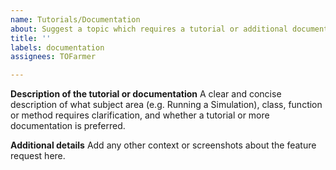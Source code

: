 ```yaml
---
name: Tutorials/Documentation
about: Suggest a topic which requires a tutorial or additional documentation
title: ''
labels: documentation
assignees: TOFarmer

---
```


**Description of the tutorial or documentation**
A clear and concise description of what subject area (e.g. Running a Simulation), class, function or method requires clarification, and whether a tutorial or more documentation is preferred.

**Additional details**
Add any other context or screenshots about the feature request here.
